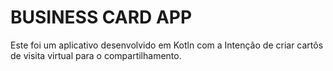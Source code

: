 # BUSINESS CARD APP

Este foi um aplicativo desenvolvido em Kotln com a Intenção de criar cartõs de visita virtual para o compartilhamento.
